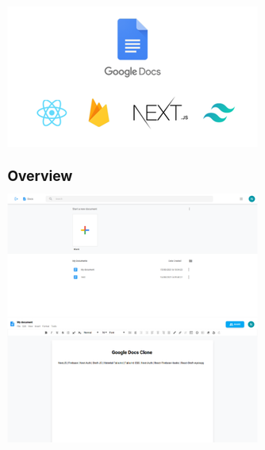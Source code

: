 ![image](https://raw.githubusercontent.com/MassiiNechiche/Google_Docs_Clone-NEXT.js_Firebase_Tailwindcss_Material-tailwind/main/Screenshots/banner.png)
# Overview

![image](https://raw.githubusercontent.com/MassiiNechiche/Google_Docs_Clone-NEXT.js_Firebase_Tailwindcss_Material-tailwind/main/Screenshots/Screenshot_2021-08-15%20Google%20Docs%20Clone.png)
![image](https://raw.githubusercontent.com/MassiiNechiche/Google_Docs_Clone-NEXT.js_Firebase_Tailwindcss_Material-tailwind/main/Screenshots/Screenshot_2021-08-15%20Google%20Docs-%20My%20document.png)
